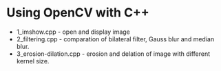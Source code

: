 # Using OpenCV with C++
* 1_imshow.cpp - open and display image
* 2_filtering.cpp - comparation of bilateral filter, Gauss blur and median blur.
* 3_erosion-dilation.cpp - erosion and delation of image with different kernel size.
